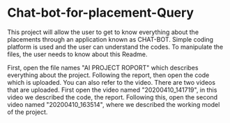 # Chat-bot-for-placement-Query

This project will allow the user to get to know everything about the placements through an application known as CHAT-BOT. Simple coding
platform is used and the user can understand the codes. To manipulate the files, the user needs to know about this Readme.

First, open the file names "AI PROJECT ROPORT" which describes everything about the project. Following the report, then open the code
which is uploaded. You can also refer to the video. There are two videos that are uploaded. First open the video named "20200410_141719",
in this video we described the code, the report. Following this, open the second video named "20200410_163514", where we described
the working model of the project.
